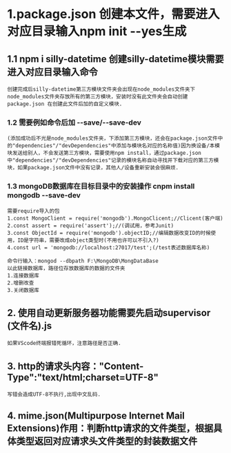 # 1.package.json 创建本文件，需要进入对应目录输入npm init --yes生成

## 1.1 npm i silly-datetime 创建silly-datetime模块需要进入对应目录输入命令
    创建完成后silly-datetime第三方模块文件夹会出现在node_modules文件夹下
    node_modules文件夹存放所有的第三方模块，安装时没有此文件夹会自动创建
    package.json 在创建此文件后加的自定义模块.
   ### 1.2 需要例如命令后加  --save/--save-dev 
    (添加成功后不光是node_modules文件夹，下添加第三方模块，还会在package.json文件中的"dependencies"/"devDependencies"中添加与模块名对应的名称值)因为换设备/本模块发送给别人，不会发送第三方模块，需要使用npm install，通过package.json中"dependencies"/"devDependencies"记录的模块名称自动寻找并下载对应的第三方模块，如果package.json文件中没有记录，其他人/设备重新安装会很麻烦.

   ### 1.3 mongoDB数据库在目标目录中的安装操作 cnpm install mongodb  --save-dev
    需要require导入的包
    1.const MongoClient = require('mongodb').MongoClicent;//Clicent(客户端)
    2.const assert = require('assert');//(调试用，参考Junit)
    3.const ObjectId = require('mongodb').objectID;//编辑数据改变ID的时候使用，ID是字符串，需要改成object类型时(不用也许可以不引入?)
    4.const url = 'mongodb://localhost:27017/test';(/test表述数据库名称)

    命令行输入：mongod --dbpath F:\MongoDB\MongDataBase
    以此链接数据库，路径位存放数据库的数据的文件夹
    1.连接数据库
    2.增删改查
    3.关闭数据库

## 2. 使用自动更新服务器功能需要先启动supervisor (文件名).js
    如果VScode终端报错死循环，注意路径是否正确.
## 3. http的请求头内容："Content-Type":"text/html;charset=UTF-8"
    写错会造成UTF-8不执行,出现中文乱码.

## 4. mime.json(Multipurpose Internet Mail Extensions)作用：判断http请求的文件类型，根据具体类型返回对应请求头文件类型的封装数据文件
